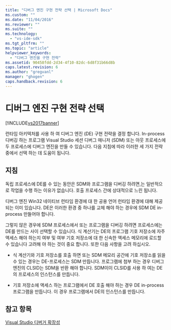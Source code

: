 ```yaml
---
title: "디버그 엔진 구현 전략 선택 | Microsoft Docs"
ms.custom: ""
ms.date: "11/04/2016"
ms.reviewer: ""
ms.suite: ""
ms.technology: 
  - "vs-ide-sdk"
ms.tgt_pltfrm: ""
ms.topic: "article"
helpviewer_keywords: 
  - "디버그 엔진을 구현 전략"
ms.assetid: 90458fdd-2d34-4f10-82dc-6d8f31b66d8b
caps.latest.revision: 6
ms.author: "gregvanl"
manager: "ghogen"
caps.handback.revision: 6
---
```

# 디버그 엔진 구현 전략 선택
[!INCLUDE[vs2017banner](../../code-quality/includes/vs2017banner.md)]

런타임 아키텍처를 사용 하 여 디버그 엔진 \(DE\) 구현 전략을 결정 합니다.  In\-process 디버깅 하는 프로그램 Visual Studio 세션 디버그 매니저 \(SDM\) 또는 아웃 프로세스에 두 프로세스에 디버그 엔진을 만들 수 있습니다.  다음 지침에 따라 이러한 세 가지 전략 중에서 선택 하는 데 도움이 됩니다.  
  
## 지침  
 독립 프로세스에 DE를 수 있는 동안은 SDM와 프로그램을 디버깅 하려면,는 일반적으로 작업을 수행 하는 이유가 없습니다.  호출 프로세스 간에 상대적으로 느린 됩니다.  
  
 디버그 엔진 Win32 네이티브 런타임 환경에 대 한 공용 언어 런타임 환경에 대해 제공 되는 이미 있습니다.  DE은 이러한 환경 중 하나를 교체 해야 하는 경우에 SDM DE in\-process 만들어야 합니다.  
  
 그렇지 않은 경우에 SDM 프로세스에서 또는 프로그램을 디버깅 하려면 프로세스에는 DE를 만드는 사이 선택할 수 있습니다.  식 계산기는 DE의 프로그램 기호 저장소에 자주 액세스 해야 하는지 여부 및 여부 기호 저장소에 대 한 신속한 액세스 메모리에 로드할 수 있습니다 고려해 야 하는 것이 중요 합니다.  또한 다음 사항을 고려 하십시오.  
  
-   식 계산기와 기호 저장소를 호출 하면 또는 SDM 메모리 공간에 기호 저장소를 읽을 수 있는 경우는 DE\-프로세스는 SDM 만듭니다.  프로그램에 첨부 하는 경우 디버그 엔진의 CLSID는 SDM을 반환 해야 합니다.  SDM이이 CLSID를 사용 하 여는 DE의 프로세스의 인스턴스를 만듭니다.  
  
-   기호 저장소에 액세스 하는 프로그램에서 DE 호출 해야 하는 경우 DE in\-process 프로그램을 만듭니다.  이 경우 프로그램에서 DE의 인스턴스를 만듭니다.  
  
## 참고 항목  
 [Visual Studio 디버거 확장성](../../extensibility/debugger/visual-studio-debugger-extensibility.md)
